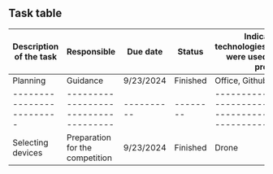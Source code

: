 ## Task table
| Description of the task |            Responsible             | Due date | Status | Indicate what technologies/tools/software were used to solve the problem |
|-------------------------|------------------------------------|----------|--------|--------------------------------------------------------------------------|
|        Planning         |               Guidance             | 9/23/2024|Finished|                              Office, Github                              | 
|-------------------------|------------------------------------|----------|--------|--------------------------------------------------------------------------|
|    Selecting devices    |   Preparation for the competition  | 9/23/2024|Finished|                                  Drone                                   | 
